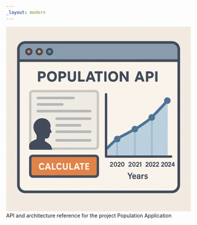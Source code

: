 ```yaml
---
_layout: modern
---
```


![Application logo](/docs/images/logo.png)
API and architecture reference for the project Population Application
